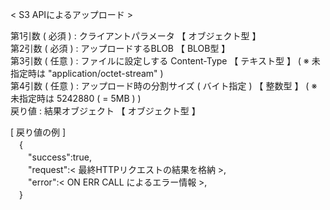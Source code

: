< S3 APIによるアップロード >  
  
第1引数 ( 必須 ) : クライアントパラメータ 【 オブジェクト型 】  
第2引数 ( 必須 ) : アップロードするBLOB 【 BLOB型 】  
第3引数 ( 任意 ) : ファイルに設定しする Content-Type 【 テキスト型 】 ( ※ 未指定時は "application/octet-stream" )  
第4引数 ( 任意 ) : アップロード時の分割サイズ ( バイト指定 )  【 整数型 】 ( ※ 未指定時は 5242880 ( = 5MB ) )  
戻り値 : 結果オブジェクト 【 オブジェクト型 】  
  
[ 戻り値の例 ]  
　{  
　　"success":true,  
　　"request":< 最終HTTPリクエストの結果を格納 >,  
　　"error":< ON ERR CALL によるエラー情報 >,  
　}  